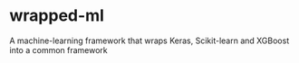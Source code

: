 # wrapped-ml
A machine-learning framework that wraps Keras, Scikit-learn and XGBoost into a common framework
